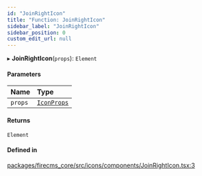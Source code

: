 ```yaml
---
id: "JoinRightIcon"
title: "Function: JoinRightIcon"
sidebar_label: "JoinRightIcon"
sidebar_position: 0
custom_edit_url: null
---
```


▸ **JoinRightIcon**(`props`): `Element`

#### Parameters

| Name | Type |
| :------ | :------ |
| `props` | [`IconProps`](../types/IconProps.md) |

#### Returns

`Element`

#### Defined in

[packages/firecms_core/src/icons/components/JoinRightIcon.tsx:3](https://github.com/FireCMSco/firecms/blob/d45f3739/packages/firecms_core/src/icons/components/JoinRightIcon.tsx#L3)
